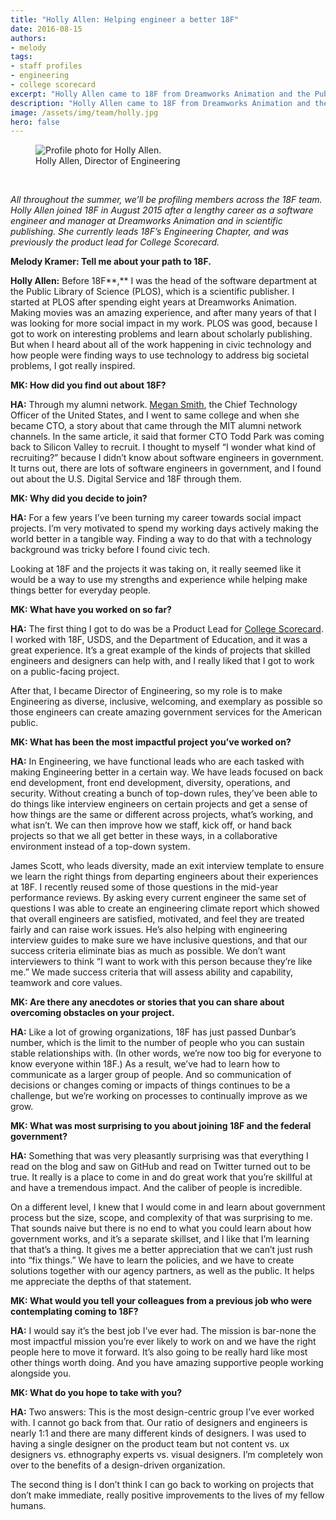 ```yaml
---
title: "Holly Allen: Helping engineer a better 18F"
date: 2016-08-15
authors:
- melody
tags:
- staff profiles
- engineering
- college scorecard
excerpt: "Holly Allen came to 18F from Dreamworks Animation and the Public Library of Science. She joined 18F in pursuit of a way \"to use technology to address big societal problems.\" After hearing about the U.S. Digital Service and 18F from US Chief Technology Officer, Megan Smith, she was inspired to join."
description: "Holly Allen came to 18F from Dreamworks Animation and the Public Library of Science. She joined 18F in pursuit of a way \"to use technology to address big societal problems.\" After hearing about the U.S. Digital Service and 18F from US Chief Technology Officer, Megan Smith, she was inspired to join."
image: /assets/img/team/holly.jpg
hero: false
---
```

<figure class="align-right">
	<img src="{{site.baseurl}}{{page.image}}" alt="Profile photo for Holly Allen.">
	<figcaption>Holly Allen, Director of Engineering</figcaption>
</figure><br>

*All throughout the summer, we’ll be profiling members across the 18F
team. Holly Allen joined 18F in August 2015 after a lengthy career as a
software engineer and manager at Dreamworks Animation and in scientific
publishing. She currently leads 18F’s Engineering Chapter, and was
previously the product lead for College Scorecard.*

**Melody Kramer: Tell me about your path to 18F.**

**Holly Allen:** Before 18F**,** I was the head of the software
department at the Public Library of Science (PLOS), which is a
scientific publisher. I started at PLOS after spending eight years at
Dreamworks Animation. Making movies was an amazing experience, and after
many years of that I was looking for more social impact in my work. PLOS
was good, because I got to work on interesting problems and learn about
scholarly publishing. But when I heard about all of the work happening
in civic technology and how people were finding ways to use technology
to address big societal problems, I got really inspired.

**MK: How did you find out about 18F?**

**HA:** Through my alumni network. [Megan
Smith](https://www.whitehouse.gov/administration/eop/ostp/about/leadershipstaff/smith),
the Chief Technology Officer of the United States, and I went to same
college and when she became CTO, a story about that came through the MIT
alumni network channels. In the same article, it said that former CTO
Todd Park was coming back to Silicon Valley to recruit. I thought to
myself “I wonder what kind of recruiting?” because I didn’t know about
software engineers in government. It turns out, there are lots of
software engineers in government, and I found out about the U.S. Digital
Service and 18F through them.

**MK: Why did you decide to join?**

**HA:** For a few years I’ve been turning my career towards social
impact projects. I’m very motivated to spend my working days actively
making the world better in a tangible way. Finding a way to do that with
a technology background was tricky before I found civic tech.

Looking at 18F and the projects it was taking on, it really seemed like
it would be a way to use my strengths and experience while helping make
things better for everyday people.

**MK: What have you worked on so far?**

**HA:** The first thing I got to do was be a Product Lead for [College
Scorecard](https://18f.gsa.gov/tags/college-scorecard/). I worked with
18F, USDS, and the Department of Education, and it was a great
experience. It’s a great example of the kinds of projects that skilled
engineers and designers can help with, and I really liked that I got to
work on a public-facing project.

After that, I became Director of Engineering, so my role is to make
Engineering as diverse, inclusive, welcoming, and exemplary as possible
so those engineers can create amazing government services for the
American public.

**MK: What has been the most impactful project you’ve worked on?**

**HA:** In Engineering, we have functional leads who are each tasked with
making Engineering better in a certain way. We have leads focused on
back end development, front end development, diversity, operations, and
security. Without creating a bunch of top-down rules, they’ve been able
to do things like interview engineers on certain projects and get a
sense of how things are the same or different across projects, what’s
working, and what isn’t. We can then improve how we staff, kick off, or
hand back projects so that we all get better in these ways, in a
collaborative environment instead of a top-down system.

James Scott, who leads diversity, made an exit interview template to
ensure we learn the right things from departing engineers about their
experiences at 18F. I recently reused some of those questions in the
mid-year performance reviews. By asking every current engineer the same
set of questions I was able to create an engineering climate report
which showed that overall engineers are satisfied, motivated, and feel
they are treated fairly and can raise work issues. He’s also helping
with engineering interview guides to make sure we have inclusive
questions, and that our success criteria eliminate bias as much as
possible. We don’t want interviewers to think “I want to work with this
person because they’re like me.” We made success criteria that will
assess ability and capability, teamwork and core values.

**MK: Are there any anecdotes or stories that you can share about
overcoming obstacles on your project.**

**HA:** Like a lot of growing organizations, 18F has just passed Dunbar’s
number, which is the limit to the number of people who you can sustain
stable relationships with. (In other words, we’re now too big for
everyone to know everyone within 18F.) As a result, we’ve had to learn
how to communicate as a larger group of people. And so communication of
decisions or changes coming or impacts of things continues to be a
challenge, but we’re working on processes to continually improve as we
grow.

**MK: What was most surprising to you about joining 18F and the federal
government?**

**HA:** Something that was very pleasantly surprising was that
everything I read on the blog and saw on GitHub and read on Twitter
turned out to be true. It really is a place to come in and do great work
that you’re skillful at and have a tremendous impact. And the caliber of
people is incredible.

On a different level, I knew that I would come in and learn about
government process but the size, scope, and complexity of that was
surprising to me. That sounds naive but there is no end to what you
could learn about how government works, and it’s a separate skillset, and
I like that I’m learning that that’s a thing. It gives me a better
appreciation that we can’t just rush into “fix things.” We have to learn
the policies, and we have to create solutions together with our agency
partners, as well as the public. It helps me appreciate the depths of
that statement.

**MK: What would you tell your colleagues from a previous job who were
contemplating coming to 18F?**

**HA:** I would say it’s the best job I’ve ever had. The mission is
bar-none the most impactful mission you’re ever likely to work on and we
have the right people here to move it forward. It’s also going to be
really hard like most other things worth doing. And you have amazing
supportive people working alongside you.

**MK: What do you hope to take with you?**

**HA:** Two answers: This is the most design-centric group I’ve ever
worked with. I cannot go back from that. Our ratio of designers and
engineers is nearly 1:1 and there are many different kinds of designers.
I was used to having a single designer on the product team but not
content vs. ux designers vs. ethnography experts vs. visual designers.
I’m completely won over to the benefits of a design-driven organization.

The second thing is I don’t think I can go back to working on projects
that don’t make immediate, really positive improvements to the lives of
my fellow humans.

